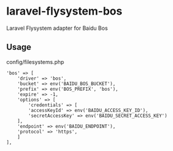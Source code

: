 # laravel-flysystem-bos
Laravel Flysystem adapter for Baidu Bos

##  Usage
config/filesystems.php

```
'bos' => [
    'driver' => 'bos',
    'bucket' => env('BAIDU_BOS_BUCKET'),
    'prefix' => env('BOS_PREFIX', 'bos'),
    'expire' => -1,
    'options' => [
        'credentials' => [
        'accessKeyId' => env('BAIDU_ACCESS_KEY_ID'),
        'secretAccessKey' => env('BAIDU_SECRET_ACCESS_KEY')
    ],
    'endpoint' => env('BAIDU_ENDPOINT'),
    'protocol' => 'https',
    ]
],
```



